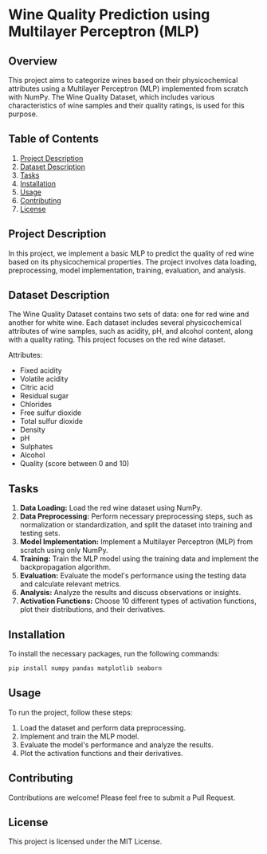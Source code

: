 # Wine Quality Prediction using Multilayer Perceptron (MLP)

## Overview

This project aims to categorize wines based on their physicochemical attributes using a Multilayer Perceptron (MLP) implemented from scratch with NumPy. The Wine Quality Dataset, which includes various characteristics of wine samples and their quality ratings, is used for this purpose.

## Table of Contents

1. [Project Description](#project-description)
2. [Dataset Description](#dataset-description)
3. [Tasks](#tasks)
4. [Installation](#installation)
5. [Usage](#usage)
6. [Contributing](#contributing)
7. [License](#license)

## Project Description

In this project, we implement a basic MLP to predict the quality of red wine based on its physicochemical properties. The project involves data loading, preprocessing, model implementation, training, evaluation, and analysis.

## Dataset Description

The Wine Quality Dataset contains two sets of data: one for red wine and another for white wine. Each dataset includes several physicochemical attributes of wine samples, such as acidity, pH, and alcohol content, along with a quality rating. This project focuses on the red wine dataset.

Attributes:

- Fixed acidity
- Volatile acidity
- Citric acid
- Residual sugar
- Chlorides
- Free sulfur dioxide
- Total sulfur dioxide
- Density
- pH
- Sulphates
- Alcohol
- Quality (score between 0 and 10)

## Tasks

1. **Data Loading:** Load the red wine dataset using NumPy.
2. **Data Preprocessing:** Perform necessary preprocessing steps, such as normalization or standardization, and split the dataset into training and testing sets.
3. **Model Implementation:** Implement a Multilayer Perceptron (MLP) from scratch using only NumPy.
4. **Training:** Train the MLP model using the training data and implement the backpropagation algorithm.
5. **Evaluation:** Evaluate the model's performance using the testing data and calculate relevant metrics.
6. **Analysis:** Analyze the results and discuss observations or insights.
7. **Activation Functions:** Choose 10 different types of activation functions, plot their distributions, and their derivatives.

## Installation

To install the necessary packages, run the following commands:

```bash
pip install numpy pandas matplotlib seaborn
```

## Usage

To run the project, follow these steps:

1. Load the dataset and perform data preprocessing.
2. Implement and train the MLP model.
3. Evaluate the model's performance and analyze the results.
4. Plot the activation functions and their derivatives.

## Contributing

Contributions are welcome! Please feel free to submit a Pull Request.

## License

This project is licensed under the MIT License.
